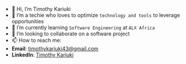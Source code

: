 - 👋 Hi, I’m Timothy Kariuki
- 👀 I’m a techie who loves to optimize `technology and tools` to leverage opportunities
- 🌱 I’m currently learning `Software Engineering` at `ALX Africa`
- 💞️ I’m looking to collaborate on a software project
- 📫 How to reach me: 
- **Email**: [timothykariuki43@gmail.com](https://timothykariuki@gmail.com)
- **LinkedIn**: [Timothy Kariuki](https://www.linkedin.com/in/timothy-kariuki-3t6s/)

<!---
timmoh-king/timmoh-king is a ✨ special ✨ repository because its `README.md` (this file) appears on your GitHub profile.
You can click the Preview link to take a look at your changes.
--->
